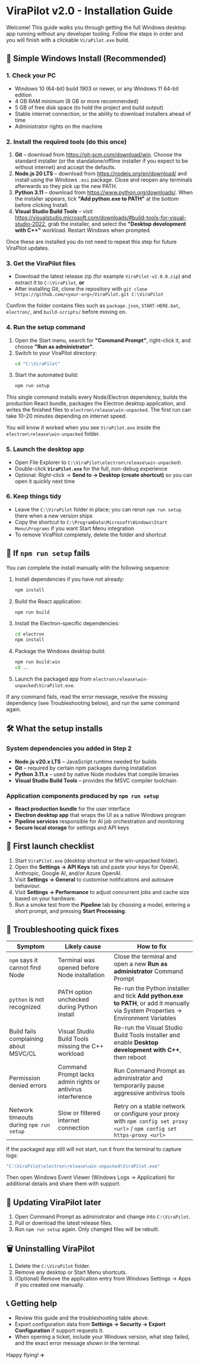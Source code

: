 # ViraPilot v2.0 - Installation Guide

Welcome! This guide walks you through getting the full Windows desktop app running without any developer tooling. Follow the
steps in order and you will finish with a clickable `ViraPilot.exe` build.

## 🚀 Simple Windows Install (Recommended)

### 1. Check your PC
- Windows 10 (64-bit) build 1903 or newer, or any Windows 11 64-bit edition
- 4 GB RAM minimum (8 GB or more recommended)
- 5 GB of free disk space (to hold the project and build output)
- Stable internet connection, or the ability to download installers ahead of time
- Administrator rights on the machine

### 2. Install the required tools (do this once)
1. **Git** – download from https://git-scm.com/download/win. Choose the standard installer (or the standalone/offline installer if
   you expect to be without internet) and accept the defaults.
2. **Node.js 20 LTS** – download from https://nodejs.org/en/download/ and install using the Windows `.msi` package. Close and reopen
   any terminals afterwards so they pick up the new PATH.
3. **Python 3.11** – download from https://www.python.org/downloads/. When the installer appears, tick **"Add python.exe to PATH"**
   at the bottom before clicking Install.
4. **Visual Studio Build Tools** – visit https://visualstudio.microsoft.com/downloads/#build-tools-for-visual-studio-2022, grab the
   installer, and select the **"Desktop development with C++"** workload. Restart Windows when prompted.

Once these are installed you do not need to repeat this step for future ViraPilot updates.

### 3. Get the ViraPilot files
- Download the latest release zip (for example `ViraPilot-v2.0.0.zip`) and extract it to `C:\ViraPilot`, **or**
- After installing Git, clone the repository with `git clone https://github.com/<your-org>/ViraPilot.git C:\ViraPilot`

Confirm the folder contains files such as `package.json`, `START-HERE.bat`, `electron/`, and `build-scripts/` before moving on.

### 4. Run the setup command
1. Open the Start menu, search for **"Command Prompt"**, right-click it, and choose **"Run as administrator"**.
2. Switch to your ViraPilot directory:
   ```cmd
   cd "C:\ViraPilot"
   ```
3. Start the automated build:
   ```cmd
   npm run setup
   ```

This single command installs every Node/Electron dependency, builds the production React bundle, packages the Electron desktop
application, and writes the finished files to `electron\release\win-unpacked`. The first run can take 10–20 minutes depending on
internet speed.

You will know it worked when you see `ViraPilot.exe` inside the `electron\release\win-unpacked` folder.

### 5. Launch the desktop app
- Open File Explorer to `C:\ViraPilot\electron\release\win-unpacked\`
- Double-click **`ViraPilot.exe`** for the full, non-debug experience
- Optional: Right-click → **Send to → Desktop (create shortcut)** so you can open it quickly next time

### 6. Keep things tidy
- Leave the `C:\ViraPilot` folder in place; you can rerun `npm run setup` there when a new version ships
- Copy the shortcut to `C:\ProgramData\Microsoft\Windows\Start Menu\Programs` if you want Start Menu integration
- To remove ViraPilot completely, delete the folder and shortcut

## 🧰 If `npm run setup` fails

You can complete the install manually with the following sequence:

1. Install dependencies if you have not already:
   ```cmd
   npm install
   ```
2. Build the React application:
   ```cmd
   npm run build
   ```
3. Install the Electron-specific dependencies:
   ```cmd
   cd electron
   npm install
   ```
4. Package the Windows desktop build:
   ```cmd
   npm run build:win
   cd ..
   ```
5. Launch the packaged app from `electron\release\win-unpacked\ViraPilot.exe`.

If any command fails, read the error message, resolve the missing dependency (see Troubleshooting below), and run the same
command again.

## 🛠️ What the setup installs

### System dependencies you added in Step 2
- **Node.js v20.x LTS** – JavaScript runtime needed for builds
- **Git** – required by certain npm packages during installation
- **Python 3.11.x** – used by native Node modules that compile binaries
- **Visual Studio Build Tools** – provides the MSVC compiler toolchain

### Application components produced by `npm run setup`
- **React production bundle** for the user interface
- **Electron desktop app** that wraps the UI as a native Windows program
- **Pipeline services** responsible for AI job orchestration and monitoring
- **Secure local storage** for settings and API keys

## 🎯 First launch checklist

1. Start `ViraPilot.exe` (desktop shortcut or the win-unpacked folder).
2. Open the **Settings → API Keys** tab and paste your keys for OpenAI, Anthropic, Google AI, and/or Azure OpenAI.
3. Visit **Settings → General** to customise notifications and autosave behaviour.
4. Visit **Settings → Performance** to adjust concurrent jobs and cache size based on your hardware.
5. Run a smoke test from the **Pipeline** tab by choosing a model, entering a short prompt, and pressing **Start Processing**.

## 🚨 Troubleshooting quick fixes

| Symptom | Likely cause | How to fix |
| --- | --- | --- |
| `npm` says it cannot find Node | Terminal was opened before Node installation | Close the terminal and open a new **Run as administrator** Command Prompt |
| `python` is not recognized | PATH option unchecked during Python install | Re-run the Python installer and tick **Add python.exe to PATH**, or add it manually via System Properties → Environment Variables |
| Build fails complaining about MSVC/CL | Visual Studio Build Tools missing the C++ workload | Re-run the Visual Studio Build Tools installer and enable **Desktop development with C++**, then reboot |
| Permission denied errors | Command Prompt lacks admin rights or antivirus interference | Run Command Prompt as administrator and temporarily pause aggressive antivirus tools |
| Network timeouts during `npm run setup` | Slow or filtered internet connection | Retry on a stable network or configure your proxy with `npm config set proxy <url>` / `npm config set https-proxy <url>` |

If the packaged app still will not start, run it from the terminal to capture logs:
```cmd
"C:\ViraPilot\electron\release\win-unpacked\ViraPilot.exe"
```
Then open Windows Event Viewer (Windows Logs → Application) for additional details and share them with support.

## 🔄 Updating ViraPilot later

1. Open Command Prompt as administrator and change into `C:\ViraPilot`.
2. Pull or download the latest release files.
3. Run `npm run setup` again. Only changed files will be rebuilt.

## 🗑️ Uninstalling ViraPilot

1. Delete the `C:\ViraPilot` folder.
2. Remove any desktop or Start Menu shortcuts.
3. (Optional) Remove the application entry from Windows Settings → Apps if you created one manually.

## 📞 Getting help

- Review this guide and the troubleshooting table above.
- Export configuration data from **Settings → Security → Export Configuration** if support requests it.
- When opening a ticket, include your Windows version, what step failed, and the exact error message shown in the terminal.

Happy flying! ✈️

